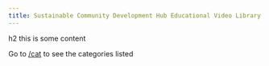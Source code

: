 ```yaml
---
title: Sustainable Community Development Hub Educational Video Library
---
```


h2 this is some content

Go to [/cat](/cat) to see the categories listed
